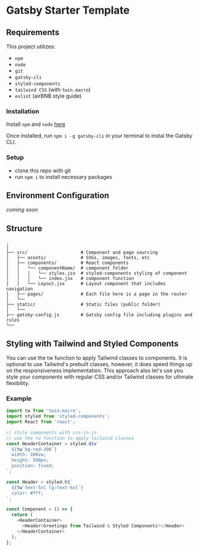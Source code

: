 # Gatsby Starter Template

## Requirements

This project utilizes:

- `npm`
- `node`
- `git`
- `gatsby-cli`
- `styled-components`
- `tailwind CSS` (with `twin.macro`)
- `eslint` (airBNB style guide)

### Installation

Install `npm` and `node` [here](https://nodejs.org)

Once installed, run `npm i -g gatsby-cli` in your terminal to instal the Gatsby CLI.

### Setup

- clone this repo with git
- run `npm i` to install necessary packages

## Environment Configuration

_coming soon_

## Structure

```
.
│
├── src/                    # Component and page sourcing
│   ├── assets/             # SVGs, images, fonts, etc
│   ├── components/         # React components
│   │   └── componentName/  # component folder
│   │   |   └── styles.jsx  # styled-components styling of component
│   │   |   └── index.jsx   # component function
|   |   └── Layout.jsx      # Layout component that includes navigation
│   ├── pages/              # Each file here is a page in the router
│   └──
├── static/                 # Static files (public folder)
│   └──
├── gatsby-config.js        # Gatsby config file including plugins and rules
└──
```

## Styling with Tailwind and Styled Components

You can use the tw function to apply Tailwind classes to components. It is optional to use Tailwind's prebuilt classes, however, it does speed things up on the responsiveness implementation. This approach also let's use you style your components with regular CSS and/or Tailwind classes for ultimate flexibility.

### Example

```js
import tw from 'twin.macro';
import styled from 'styled-components';
import React from 'react';

// style components with css-in-js
// use the tw function to apply tailwind classes
const HeaderContainer = styled.div`
  ${tw`bg-red-300`}
  width: 100vw;
  height: 500px;
  position: fixed;
`;

const Header = styled.h1`
  ${tw`text-5xl lg:text-6xl`}
  color: #fff;
`;

const Component = () => {
  return (
    <HeaderContainer>
      <Header>Greetings from Tailwind & Styled Components!</Header>
    </HeaderContainer>
  );
};
```
